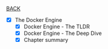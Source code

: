 [BACK](../README.md)
- [x] The Docker Engine
    - [x] Docker Engine - The TLDR
    - [x] Docker Engine - The Deep Dive
    - [x] Chapter summary